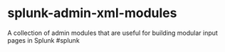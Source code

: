 # splunk-admin-xml-modules
A collection of admin modules that are useful for building modular input pages in Splunk #splunk
